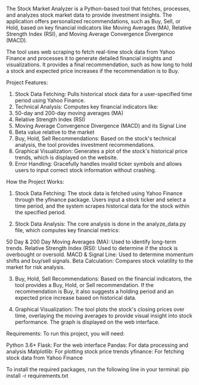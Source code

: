 The Stock Market Analyzer is a Python-based tool that fetches, processes, and analyzes stock market data to provide investment insights. The application offers personalized recommendations, such as Buy, Sell, or Hold, based on key financial indicators like Moving Averages (MA), Relative Strength Index (RSI), and Moving Average Convergence Divergence (MACD).

The tool uses web scraping to fetch real-time stock data from Yahoo Finance and processes it to generate detailed financial insights and visualizations. It provides a final recommendation, such as how long to hold a stock and expected price increases if the recommendation is to Buy.

Project Features:
1) Stock Data Fetching: Pulls historical stock data for a user-specified time period using Yahoo Finance.
2) Technical Analysis: Computes key financial indicators like:
3) 50-day and 200-day moving averages (MA)
4) Relative Strength Index (RSI)
5) Moving Average Convergence Divergence (MACD) and its Signal Line
6) Beta value relative to the market
7) Buy, Hold, Sell Recommendations: Based on the stock's technical analysis, the tool provides investment recommendations.
8) Graphical Visualization: Generates a plot of the stock's historical price trends, which is displayed on the website.
9) Error Handling: Gracefully handles invalid ticker symbols and allows users to input correct stock information without crashing.

How the Project Works:
1) Stock Data Fetching:
The stock data is fetched using Yahoo Finance through the yfinance package. Users input a stock ticker and select a time period, and the system scrapes historical data for the stock within the specified period.

2) Stock Data Analysis:
The core analysis is done in the analyze_data.py file, which computes key financial metrics:

50 Day & 200 Day Moving Averages (MA): Used to identify long-term trends.
Relative Strength Index (RSI): Used to determine if the stock is overbought or oversold.
MACD & Signal Line: Used to determine momentum shifts and buy/sell signals.
Beta Calculation: Compares stock volatility to the market for risk analysis.

3) Buy, Hold, Sell Recommendations:
Based on the financial indicators, the tool provides a Buy, Hold, or Sell recommendation. If the recommendation is Buy, it also suggests a holding period and an expected price increase based on historical data.

4) Graphical Visualization:
The tool plots the stock's closing prices over time, overlaying the moving averages to provide visual insight into stock performance. The graph is displayed on the web interface.

Requirements:
To run this project, you will need:

Python 3.6+
Flask: For the web interface
Pandas: For data processing and analysis
Matplotlib: For plotting stock price trends
yfinance: For fetching stock data from Yahoo Finance

To install the required packages, run the following line in your terminal:
pip install -r requirements.txt
